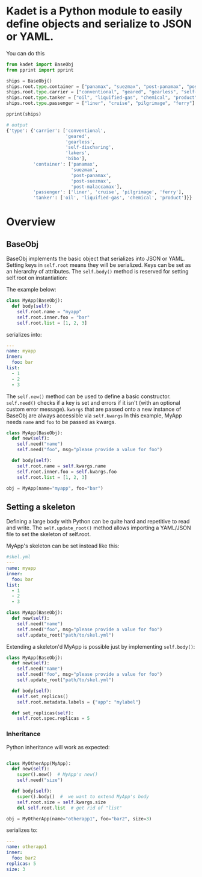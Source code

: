 # Kadet is a Python module to easily define objects and serialize to JSON or YAML.

You can do this

```python
from kadet import BaseObj
from pprint import pprint

ships = BaseObj()
ships.root.type.container = ["panamax", "suezmax", "post-panamax", "post-suezmax", "post-malaccamax"]
ships.root.type.carrier = ["conventional", "geared", "gearless", "self-discharing", "lakers", "bibo"]
ships.root.type.tanker = ["oil", "liquified-gas", "chemical", "product"]
ships.root.type.passenger = ["liner", "cruise", "pilgrimage", "ferry"]

pprint(ships)

# output
{'type': {'carrier': ['conventional',
                      'geared',
                      'gearless',
                      'self-discharing',
                      'lakers',
                      'bibo'],
          'container': ['panamax',
                        'suezmax',
                        'post-panamax',
                        'post-suezmax',
                        'post-malaccamax'],
          'passenger': ['liner', 'cruise', 'pilgrimage', 'ferry'],
          'tanker': ['oil', 'liquified-gas', 'chemical', 'product']}}
```


# Overview

## BaseObj
BaseObj implements the basic object that serializes into JSON or YAML.
Setting keys in `self.root` means they will be serialized. Keys can be set as an hierarchy of attributes.
The `self.body()` method is reserved for setting self.root on instantiation:

The example below:

```python
class MyApp(BaseObj):
  def body(self):
    self.root.name = "myapp"
    self.root.inner.foo = "bar"
    self.root.list = [1, 2, 3]
```

serializes into:

```yaml
---
name: myapp
inner:
  foo: bar
list:
  - 1
  - 2
  - 3
```

The `self.new()` method can be used to define a basic constructor.
`self.need()` checks if a key is set and errors if it isn't (with an optional custom error message). 
`kwargs` that are passed onto a new instance of BaseObj are always accessible via `self.kwargs`
In this example, MyApp needs `name` and `foo` to be passed as kwargs.

```python
class MyApp(BaseObj):
  def new(self):
    self.need("name")
    self.need("foo", msg="please provide a value for foo")

  def body(self):
    self.root.name = self.kwargs.name
    self.root.inner.foo = self.kwargs.foo
    self.root.list = [1, 2, 3]

obj = MyApp(name="myapp", foo="bar")
```

## Setting a skeleton
Defining a large body with Python can be quite hard and repetitive to read and write.
The `self.update_root()` method allows importing a YAML/JSON file to set the skeleton of self.root.

MyApp's skeleton can be set instead like this:
```yaml
#skel.yml
---
name: myapp
inner:
  foo: bar
list:
  - 1
  - 2
  - 3
```

```python
class MyApp(BaseObj):
  def new(self):
    self.need("name")
    self.need("foo", msg="please provide a value for foo")
    self.update_root("path/to/skel.yml")
```

Extending a skeleton'd MyApp is possible just by implementing `self.body()`:

```python
class MyApp(BaseObj):
  def new(self):
    self.need("name")
    self.need("foo", msg="please provide a value for foo")
    self.update_root("path/to/skel.yml")

  def body(self):
    self.set_replicas()
    self.root.metadata.labels = {"app": "mylabel"}

  def set_replicas(self):
    self.root.spec.replicas = 5
```

### Inheritance
Python inheritance will work as expected:

```python

class MyOtherApp(MyApp):
  def new(self):
    super().new()  # MyApp's new()
    self.need("size")

  def body(self):
    super().body()  #  we want to extend MyApp's body
    self.root.size = self.kwargs.size
    del self.root.list  # get rid of "list"

obj = MyOtherApp(name="otherapp1", foo="bar2", size=3)
```
serializes to:

```yaml
---
name: otherapp1
inner:
  foo: bar2
replicas: 5
size: 3
```
